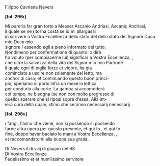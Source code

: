 Filippo Cavriana
Nevers



**[fol. 296r]**
  
Mi pareria far gran torto a Messer Ascanio Andriasi,  Ascanio Andriasi,   
il quale se ne ritorna costà se io mi allargassi   
in scrivere a Vostra Eccellenza dello stato del  dello stato del Signore Duca mio  Duca mio   
signore / essendo egli a pieno informato del tutto;   
Nondimeno per confermatione di quanto lo dirà   
ho voluto (per compiacerne lui) significar a Vostra Eccellenza, ,   
che oltre la salvezza della vita del Signor mio  mio Padrone    
il quale ogni di piglia forze et vigore, ha gia   
cominciato a uscire non solamente del letto, ma   
anchor di casa; et continuando questo buon princi-  
pio, speriamo di porlo infra un mese in lettica   
per condurlo alla corte. La gamba si accomoderà   
col tempo, ne bisogna (se non con molto progresso di   
quello) sperare che si riposi sopra d'essa; Alla int-  
iera cura della quale, stimo che seranno necessarij necessarij


**[fol. 296v]**
  
i fangi, l'anno che viene, non si possendo  si possendo   
farne altra opera per questo  presente, et qui fo , et qui fo   
fine, doppo haver baciato le mani a Vostra Eccellenza, ,   
et raccomandatomi alla buona sua gratia..

Di Nevers il di viiij di giugno del 68   
Di Vostra Eccellenza    
Fedelissimo et  et humilissimo  servitore


